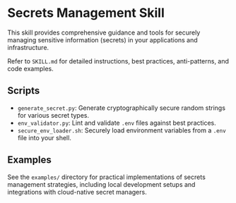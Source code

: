 # Secrets Management Skill

This skill provides comprehensive guidance and tools for securely managing sensitive information (secrets) in your applications and infrastructure.

Refer to `SKILL.md` for detailed instructions, best practices, anti-patterns, and code examples.

## Scripts

- `generate_secret.py`: Generate cryptographically secure random strings for various secret types.
- `env_validator.py`: Lint and validate `.env` files against best practices.
- `secure_env_loader.sh`: Securely load environment variables from a `.env` file into your shell.

## Examples

See the `examples/` directory for practical implementations of secrets management strategies, including local development setups and integrations with cloud-native secret managers.